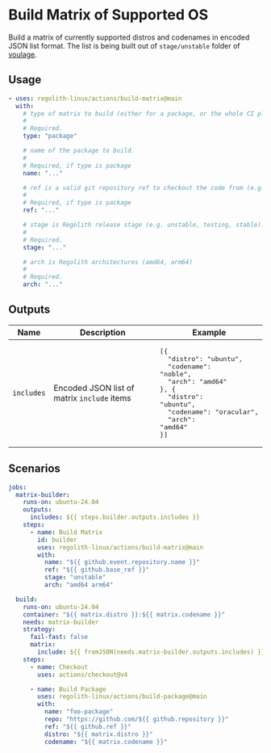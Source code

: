 # Build Matrix of Supported OS

Build a matrix of currently supported distros and codenames in encoded JSON list
format. The list is being built out of `stage/unstable` folder of [voulage].

## Usage

```yaml
- uses: regolith-linux/actions/build-matrix@main
  with:
    # type of matrix to build (either for a package, or the whole CI platform)
    #
    # Required.
    type: "package"

    # name of the package to build.
    #
    # Required, if type is package
    name: "..."

    # ref is a valid git repository ref to checkout the code from (e.g. branch, tag, or hash).
    #
    # Required, if type is package
    ref: "..."

    # stage is Regolith release stage (e.g. unstable, testing, stable).
    #
    # Required.
    stage: "..."

    # arch is Regolith architectures (amd64, arm64)
    #
    # Required.
    arch: "..."
```

## Outputs

| Name | Description | Example |
|------|-------------|---------|
| `includes` | Encoded JSON list of matrix `include` items | <pre>[{<br>&emsp;&emsp;"distro": "ubuntu",<br>&emsp;&emsp;"codename": "noble",<br>&emsp;&emsp;"arch": "amd64"<br>}, {<br>&emsp;&emsp;"distro": "ubuntu",<br>&emsp;&emsp;"codename": "oracular",<br>&emsp;&emsp;"arch": "amd64"<br>}]</pre> |

## Scenarios

```yaml
jobs:
  matrix-builder:
    runs-on: ubuntu-24.04
    outputs:
      includes: ${{ steps.builder.outputs.includes }}
    steps:
      - name: Build Matrix
        id: builder
        uses: regolith-linux/actions/build-matrix@main
        with:
          name: "${{ github.event.repository.name }}"
          ref: "${{ github.base_ref }}"
          stage: "unstable"
          arch: "amd64 arm64"

  build:
    runs-on: ubuntu-24.04
    container: "${{ matrix.distro }}:${{ matrix.codename }}"
    needs: matrix-builder
    strategy:
      fail-fast: false
      matrix:
        include: ${{ fromJSON(needs.matrix-builder.outputs.includes) }}
    steps:
      - name: Checkout
        uses: actions/checkout@v4

      - name: Build Package
        uses: regolith-linux/actions/build-package@main
        with:
          name: "foo-package"
          repo: "https://github.com/${{ github.repository }}"
          ref: "${{ github.ref }}"
          distro: "${{ matrix.distro }}"
          codename: "${{ matrix.codename }}"
```

[voulage]: https://github.com/regolith-linux/voulage/
